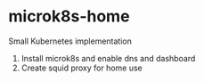 # microk8s-home
Small Kubernetes implementation

1. Install microk8s and enable dns and dashboard
2. Create squid proxy for home use

